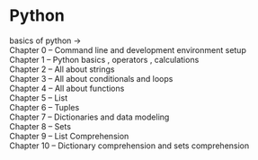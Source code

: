 # Python
basics of python -> <br> 
Chapter 0 – Command line and development environment setup <br>
Chapter 1 – Python basics , operators , calculations <br>
Chapter 2 – All about strings <br>
Chapter 3 – All about conditionals and loops <br>
Chapter 4 – All about functions <br>
Chapter 5 – List <br>
Chapter 6 – Tuples <br>
Chapter 7 – Dictionaries and data modeling <br>
Chapter 8 – Sets <br>
Chapter 9 – List Comprehension <br>
Chapter 10 – Dictionary comprehension and sets comprehension <br>

